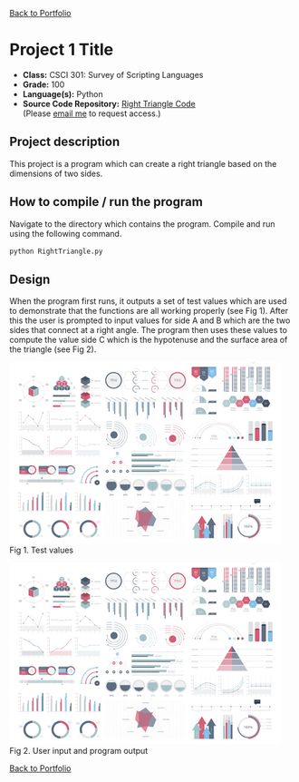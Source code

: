 [Back to Portfolio](./)

Project 1 Title
===============

-   **Class:** CSCI 301: Survey of Scripting Languages
-   **Grade:** 100
-   **Language(s):** Python
-   **Source Code Repository:** [Right Triangle Code](https://guides.github.com/features/mastering-markdown/)  
    (Please [email me](mailto:cjcain1@csustudent.net?subject=GitHub%20Access) to request access.)

## Project description

This project is a program which can create a right triangle based on the dimensions of two sides.

## How to compile / run the program

Navigate to the directory which contains the program. Compile and run using the following command.

```bash
python RightTriangle.py
```

## Design

When the program first runs, it outputs a set of test values which are used to demonstrate that the functions are all working properly (see Fig 1). After this the user is prompted to input values for side A and B which are the two sides that connect at a right angle. The program then uses these values to compute the value side C which is the hypotenuse and the surface area of the triangle (see Fig 2).

![screenshot](images/dummy_thumbnail.jpg)
Fig 1. Test values

![screenshot](images/dummy_thumbnail.jpg)
Fig 2. User input and program output 

[Back to Portfolio](./)
